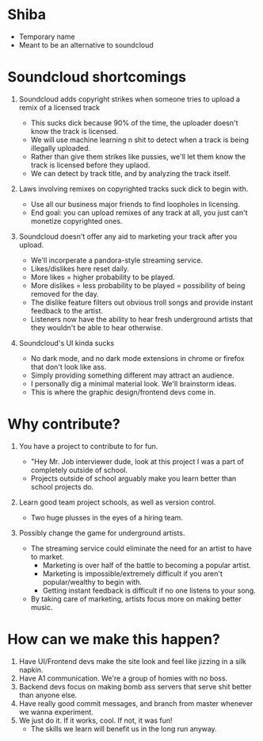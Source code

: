 # Shiba
* Temporary name
* Meant to be an alternative to soundcloud

# Soundcloud shortcomings
1. Soundcloud adds copyright strikes when someone tries to upload a remix of a licensed track
	- This sucks dick because 90% of the time, the uploader doesn't know the track is licensed.
	- We will use machine learning n shit to detect when a track is being illegally uploaded.
	- Rather than give them strikes like pussies, we'll let them know the track is licensed before they uplaod.
	- We can detect by track title, and by analyzing the track itself.

2. Laws involving remixes on copyrighted tracks suck dick to begin with.
	- Use all our business major friends to find loopholes in licensing.
	- End goal: you can upload remixes of any track at all, you just can't monetize copyrighted ones.

3. Soundcloud doesn't offer any aid to marketing your track after you upload.
	- We'll incorperate a pandora-style streaming service.
	- Likes/dislikes here reset daily.
	- More likes = higher probability to be played.
	- More dislikes = less probability to be played = possibility of being removed for the day.
	- The dislike feature filters out obvious troll songs and provide instant feedback to the artist.
	- Listeners now have the ability to hear fresh underground artists that they wouldn't be able to hear otherwise.

4. Soundcloud's UI kinda sucks
	- No dark mode, and no dark mode extensions in chrome or firefox that don't look like ass.
	- Simply providing something different may attract an audience.
	- I personally dig a minimal material look. We'll brainstorm ideas.
	- This is where the graphic design/frontend devs come in.

# Why contribute?
1. You have a project to contribute to for fun.
	- "Hey Mr. Job interviewer dude, look at this project I was a part of completely outside of school.
	- Projects outside of school arguably make you learn better than school projects do.

2. Learn good team project schools, as well as version control.
	- Two huge plusses in the eyes of a hiring team.

3. Possibly change the game for underground artists.
	- The streaming service could eliminate the need for an artist to have to market.
		- Marketing is over half of the battle to becoming a popular artist.
		- Marketing is impossible/extremely difficult if you aren't popular/wealthy to begin with.
		- Getting instant feedback is difficult if no one listens to your song.
	- By taking care of marketing, artists focus more on making better music.

# How can we make this happen?
1. Have UI/Frontend devs make the site look and feel like jizzing in a silk napkin.
2. Have A1 communication. We're a group of homies with no boss.
3. Backend devs focus on making bomb ass servers that serve shit better than anyone else.
4. Have really good commit messages, and branch from master whenever we wanna experiment.
5. We just do it. If it works, cool. If not, it was fun!
	- The skills we learn will benefit us in the long run anyway.
